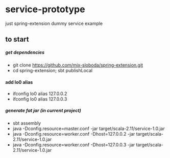 # service-prototype
just spring-extension dummy service example

## to start 

##### get dependencies
* git clone https://github.com/mix-sloboda/spring-extension.git
* cd spring-extension; sbt publishLocal

#### add lo0 alias
* ifconfig lo0 alias 127.0.0.2
* ifconfig lo0 alias 127.0.0.3

##### generate fat jar (in current project)
* sbt assembly
* java -Dconfig.resource=master.conf -jar target/scala-2.11/service-1.0.jar
* java -Dconfig.resource=worker.conf -Dhost=127.0.0.2 -jar target/scala-2.11/service-1.0.jar
* java -Dconfig.resource=worker.conf -Dhost=127.0.0.3 -jar target/scala-2.11/service-1.0.jar
